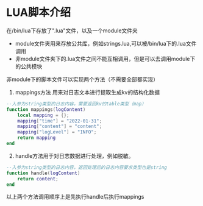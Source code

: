 # LUA脚本介绍

在/bin/lua下存放了".lua"文件，以及一个module文件夹

- module文件夹用来存放公共库，例如strings.lua,可以被/bin/lua下的.lua文件调用
- 非module文件夹下的.lua文件之间不能互相调用，但是可以去调用module下的公共模块

非module下的脚本文件可以实现两个方法（不需要全部都实现）


1. mappings方法 用来对日志文本进行提取生成kv的结构化数据

```lua
--入参为string类型的日志内容，需要返回kv的table类型（map）
function mappings(logContent)
    local mapping = {};
    mapping["time"] = "2022-01-31";
    mapping["content"] = "content";
    mapping["logLevel"] = "INFO";
    return mapping
end
```
2. handle方法用于对日志数据进行处理，例如脱敏。

```lua
--入参为string类型的日志内容，返回处理后的日志内容要求类型也是string
function handle(logContent)
    return content;
end
```

以上两个方法调用顺序上是先执行handle后执行mappings